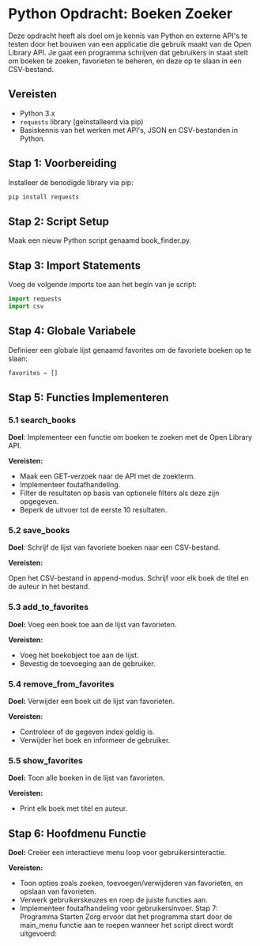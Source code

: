 # Python Opdracht: Boeken Zoeker

Deze opdracht heeft als doel om je kennis van Python en externe API's te testen door het bouwen van een applicatie die
gebruik maakt van de Open Library API. Je gaat een programma schrijven dat gebruikers in staat stelt om boeken te
zoeken, favorieten te beheren, en deze op te slaan in een CSV-bestand.

## Vereisten

* Python 3.x
* `requests` library (geïnstalleerd via pip)
* Basiskennis van het werken met API's, JSON en CSV-bestanden in Python.

## Stap 1: Voorbereiding

Installeer de benodigde library via pip:

```bash
pip install requests
```

## Stap 2: Script Setup

Maak een nieuw Python script genaamd book_finder.py.

## Stap 3: Import Statements

Voeg de volgende imports toe aan het begin van je script:

```python
import requests
import csv
```

## Stap 4: Globale Variabele

Definieer een globale lijst genaamd favorites om de favoriete boeken op te slaan:

```python
favorites = []
```

## Stap 5: Functies Implementeren

### 5.1 search_books

**Doel**: Implementeer een functie om boeken te zoeken met de Open Library API.

**Vereisten:**

* Maak een GET-verzoek naar de API met de zoekterm.
* Implementeer foutafhandeling.
* Filter de resultaten op basis van optionele filters als deze zijn opgegeven.
* Beperk de uitvoer tot de eerste 10 resultaten.

### 5.2 save_books

**Doel**: Schrijf de lijst van favoriete boeken naar een CSV-bestand.

**Vereisten:**

Open het CSV-bestand in append-modus.
Schrijf voor elk boek de titel en de auteur in het bestand.

### 5.3 add_to_favorites

**Doel:** Voeg een boek toe aan de lijst van favorieten.

**Vereisten:**

* Voeg het boekobject toe aan de lijst.
* Bevestig de toevoeging aan de gebruiker.

### 5.4 remove_from_favorites

**Doel:** Verwijder een boek uit de lijst van favorieten.

**Vereisten:**

* Controleer of de gegeven index geldig is.
* Verwijder het boek en informeer de gebruiker.

### 5.5 show_favorites

**Doel:** Toon alle boeken in de lijst van favorieten.

**Vereisten:**

* Print elk boek met titel en auteur.

## Stap 6: Hoofdmenu Functie

**Doel:** Creëer een interactieve menu loop voor gebruikersinteractie.

**Vereisten:**

* Toon opties zoals zoeken, toevoegen/verwijderen van favorieten, en opslaan van favorieten.
* Verwerk gebruikerskeuzes en roep de juiste functies aan.
* Implementeer foutafhandeling voor gebruikersinvoer.
Stap 7: Programma Starten
Zorg ervoor dat het programma start door de main_menu functie aan te roepen wanneer het script direct wordt uitgevoerd:
